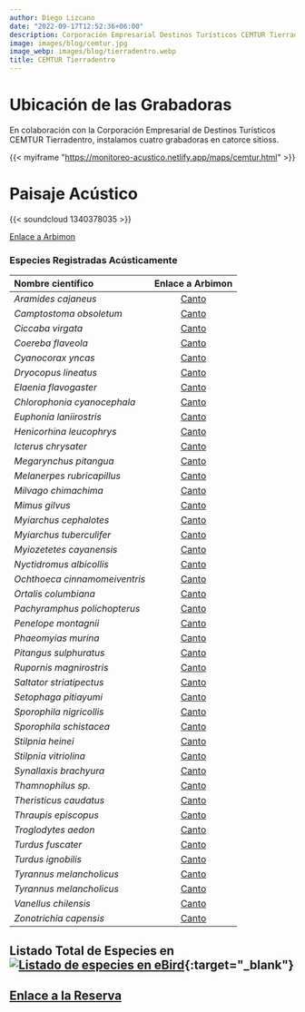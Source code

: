 ```yaml
---
author: Diego Lizcano
date: "2022-09-17T12:52:36+06:00"
description: Corporación Empresarial Destinos Turísticos CEMTUR Tierradentro
image: images/blog/cemtur.jpg
image_webp: images/blog/tierradentro.webp
title: CEMTUR Tierradentro
---
```


# Ubicación de las Grabadoras



En colaboración con la Corporación Empresarial de Destinos Turísticos CEMTUR Tierradentro, instalamos cuatro grabadoras en catorce sitioss.

{{< myiframe "https://monitoreo-acustico.netlify.app/maps/cemtur.html" >}}



# Paisaje Acústico

{{< soundcloud 1340378035 >}}



[Enlace a Arbimon](https://arbimon.rfcx.org/project/destinos-awake/visualizer/rec/43294217)



### Especies Registradas Acústicamente


|__Nombre científico__| Enlace a Arbimon|
| :---        |     :----:   |
|_Aramides cajaneus_| [Canto]( https://arbimon.rfcx.org/project/destinos-awake/visualizer/rec/43304115 ) |
|_Camptostoma obsoletum_| [Canto]( https://arbimon.rfcx.org/project/destinos-awake/visualizer/rec/43513154 ) |
|_Ciccaba virgata_| [Canto]( https://arbimon.rfcx.org/project/destinos-awake/visualizer/rec/43295228 ) |
|_Coereba flaveola_| [Canto]( https://arbimon.rfcx.org/project/destinos-awake/visualizer/rec/47063419 ) |
|_Cyanocorax yncas_| [Canto]( https://arbimon.rfcx.org/project/destinos-awake/visualizer/rec/43297744 ) |
|_Dryocopus lineatus_| [Canto]( https://arbimon.rfcx.org/project/destinos-awake/visualizer/rec/43294779 ) |
|_Elaenia flavogaster_| [Canto]( https://arbimon.rfcx.org/project/destinos-awake/visualizer/rec/43294555 ) |
|_Chlorophonia cyanocephala_| [Canto]( https://arbimon.rfcx.org/project/destinos-awake/visualizer/rec/43514003 ) |
|_Euphonia laniirostris_| [Canto]( https://arbimon.rfcx.org/project/destinos-awake/visualizer/rec/43294542 ) |
|_Henicorhina leucophrys_| [Canto]( https://arbimon.rfcx.org/project/destinos-awake/visualizer/rec/43389099 ) |
|_Icterus chrysater_| [Canto]( https://arbimon.rfcx.org/project/destinos-awake/visualizer/rec/43614791) |
|_Megarynchus pitangua_| [Canto]( https://arbimon.rfcx.org/project/destinos-awake/visualizer/rec/43304442 ) |
|_Melanerpes rubricapillus_| [Canto]( https://arbimon.rfcx.org/project/destinos-awake/visualizer/rec/43305957 ) |
|_Milvago chimachima_| [Canto]( https://arbimon.rfcx.org/project/destinos-awake/visualizer/rec/43304278 ) |
|_Mimus gilvus_| [Canto]( https://arbimon.rfcx.org/project/destinos-awake/visualizer/rec/43391058 ) |
|_Myiarchus cephalotes_| [Canto]( https://arbimon.rfcx.org/project/destinos-awake/visualizer/rec/43294432 ) |
|_Myiarchus tuberculifer_| [Canto]( https://arbimon.rfcx.org/project/destinos-awake/visualizer/rec/43304240 ) |
|_Myiozetetes cayanensis_| [Canto]( https://arbimon.rfcx.org/project/destinos-awake/visualizer/rec/43294423 ) |
|_Nyctidromus albicollis_| [Canto]( https://arbimon.rfcx.org/project/destinos-awake/visualizer/rec/43613390 ) |
|_Ochthoeca cinnamomeiventris_| [Canto]( https://arbimon.rfcx.org/project/destinos-awake/visualizer/rec/43386318 ) |
|_Ortalis columbiana_| [Canto]( https://arbimon.rfcx.org/project/destinos-awake/visualizer/rec/43294398 ) |
|_Pachyramphus polichopterus_| [Canto]( https://arbimon.rfcx.org/project/destinos-awake/visualizer/rec/43294228 ) |
|_Penelope montagnii_| [Canto]( https://arbimon.rfcx.org/project/destinos-awake/visualizer/rec/43294820 ) |
|_Phaeomyias murina_| [Canto]( https://arbimon.rfcx.org/project/destinos-awake/visualizer/rec/52141039 ) |
|_Pitangus sulphuratus_| [Canto]( https://arbimon.rfcx.org/project/destinos-awake/visualizer/rec/43295654 ) |
|_Rupornis magnirostris_| [Canto]( https://arbimon.rfcx.org/project/destinos-awake/visualizer/rec/43512255 ) |
|_Saltator striatipectus_| [Canto]( https://arbimon.rfcx.org/project/destinos-awake/visualizer/rec/48826720 ) |
|_Setophaga pitiayumi_| [Canto]( https://arbimon.rfcx.org/project/destinos-awake/visualizer/rec/43294562 ) |
|_Sporophila nigricollis_| [Canto]( https://arbimon.rfcx.org/project/destinos-awake/visualizer/rec/43515270 ) |
|_Sporophila schistacea_| [Canto]( https://arbimon.rfcx.org/project/destinos-awake/visualizer/rec/47063375 ) |
|_Stilpnia heinei_| [Canto]( https://arbimon.rfcx.org/project/destinos-awake/visualizer/rec/43294555 ) |
|_Stilpnia vitriolina_| [Canto]( https://arbimon.rfcx.org/project/destinos-awake/visualizer/rec/43294445 ) |
|_Synallaxis brachyura_| [Canto]( https://arbimon.rfcx.org/project/destinos-awake/visualizer/rec/52781415 ) |
|_Thamnophilus sp._| [Canto]( https://arbimon.rfcx.org/project/destinos-awake/visualizer/rec/51429940 ) |
|_Theristicus caudatus_| [Canto]( https://arbimon.rfcx.org/project/destinos-awake/visualizer/rec/47063460 ) |
|_Thraupis episcopus_| [Canto]( https://arbimon.rfcx.org/project/destinos-awake/visualizer/rec/43294217 ) |
|_Troglodytes aedon_| [Canto]( https://arbimon.rfcx.org/project/destinos-awake/visualizer/rec/43304177 ) |
|_Turdus fuscater_| [Canto]( https://arbimon.rfcx.org/project/destinos-awake/visualizer/rec/43295636 ) |
|_Turdus ignobilis_| [Canto]( https://arbimon.rfcx.org/project/destinos-awake/visualizer/rec/43512026 ) |
|_Tyrannus melancholicus_| [Canto]( https://arbimon.rfcx.org/project/destinos-awake/visualizer/rec/43294178 ) |
|_Tyrannus melancholicus_| [Canto]( https://arbimon.rfcx.org/project/destinos-awake/visualizer/rec/48825969 ) |
|_Vanellus chilensis_| [Canto]( https://arbimon.rfcx.org/project/destinos-awake/visualizer/rec/43676443 ) |
|_Zonotrichia capensis_| [Canto]( https://arbimon.rfcx.org/project/destinos-awake/visualizer/rec/43304168 ) |




## Listado Total de Especies en[![Listado de especies en eBird](/images/blog/Logo_ebird.png "CEMTUR")](https://ebird.org/colombia/checklist/S118380672){:target="_blank"}



## [Enlace a la Reserva](https://www.facebook.com/cemtur2015/)




